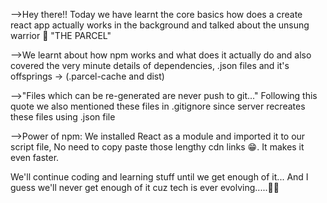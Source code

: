 -->Hey there!! Today we have learnt the core basics how does a create react app actually works in the background and talked about the unsung warrior 🗿 "THE PARCEL"

-->We learnt about how npm works and what does it actually do and also covered the very minute details of dependencies, .json files and it's offsprings -> (.parcel-cache and dist)

-->"Files which can be re-generated are never push to git..." Following this quote we also mentioned these files in .gitignore since server recreates these files using .json file

-->Power of npm: We installed React as a module and imported it to our script file, No need to copy paste those lengthy cdn links 😁. It makes it even faster.

We'll continue coding and learning stuff until we get enough of it... And I guess we'll never get enough of it cuz tech is ever evolving.....🚀🚀
